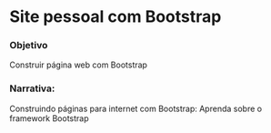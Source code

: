 # Site pessoal com Bootstrap
### Objetivo

Construir página web com Bootstrap 

### **Narrativa:**

Construindo páginas para internet com Bootstrap:
Aprenda sobre o framework Bootstrap
